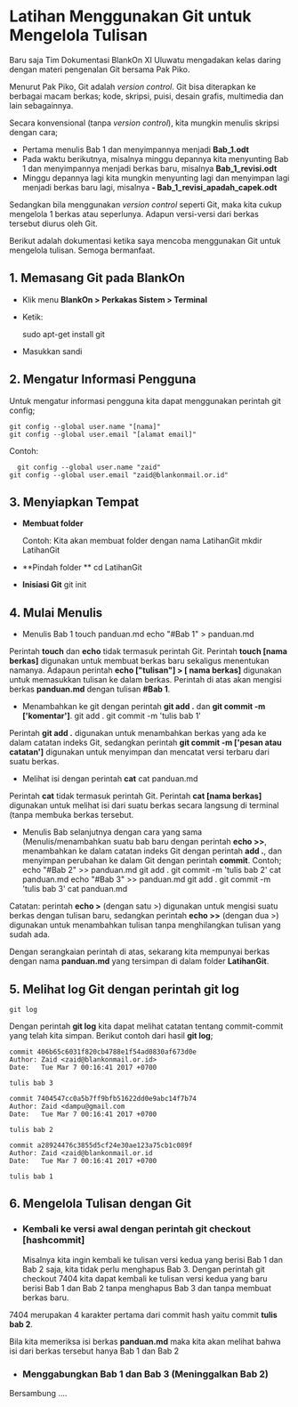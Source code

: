 # Latihan Menggunakan Git untuk Mengelola Tulisan

Baru saja Tim Dokumentasi BlankOn XI Uluwatu mengadakan kelas daring dengan materi pengenalan Git bersama Pak Piko.

Menurut Pak Piko, Git adalah _version control_. Git bisa diterapkan ke berbagai macam berkas; kode, skripsi, puisi, desain grafis, multimedia dan lain sebagainnya.

Secara konvensional (tanpa _version control_), kita mungkin menulis skripsi dengan cara;
- Pertama menulis Bab 1 dan menyimpannya menjadi **Bab_1.odt**
- Pada waktu berikutnya, misalnya minggu depannya kita menyunting Bab 1 dan menyimpannya menjadi berkas baru, misalnya **Bab_1_revisi.odt**
- Minggu depannya lagi kita mungkin menyunting lagi dan menyimpan lagi menjadi berkas baru lagi, misalnya **- Bab_1_revisi_apadah_capek.odt**

Sedangkan bila menggunakan _version control_ seperti Git, maka kita cukup mengelola 1 berkas atau seperlunya. Adapun versi-versi dari berkas tersebut diurus oleh Git.

Berikut adalah dokumentasi ketika saya mencoba menggunakan Git untuk mengelola tulisan. Semoga bermanfaat.

## 1. Memasang Git pada BlankOn
- Klik menu **BlankOn > Perkakas Sistem > Terminal**
- Ketik:

  	sudo apt-get install git
- Masukkan sandi


## 2. Mengatur Informasi Pengguna
Untuk mengatur informasi pengguna kita dapat menggunakan perintah git config;

  	git config --global user.name "[nama]"
  	git config --global user.email "[alamat email]"

Contoh:
  	
      git config --global user.name "zaid"
  	git config --global user.email "zaid@blankonmail.or.id"

## 3. Menyiapkan Tempat
- **Membuat folder**

  Contoh: Kita akan membuat folder dengan nama LatihanGit
    	mkdir LatihanGit
    
- **Pindah folder **
  	cd LatihanGit

- **Inisiasi Git**
  	git init

## 4.	Mulai Menulis
- Menulis Bab 1
  	touch panduan.md
  	echo "#Bab 1" > panduan.md

Perintah **touch** dan **echo** tidak termasuk perintah Git. Perintah **touch [nama berkas]** digunakan untuk membuat berkas baru sekaligus menentukan namanya. Adapaun perintah **echo ["tulisan"] > [ nama berkas]** digunakan untuk memasukkan tulisan ke dalam berkas. Perintah di atas akan mengisi berkas **panduan.md** dengan tulisan **#Bab 1**.
    
- Menambahkan ke git dengan perintah **git add .** dan **git commit -m ['komentar']**.
  	git add .
  	git commit -m 'tulis bab 1'


Perintah **git add .** digunakan untuk menambahkan berkas yang ada ke dalam catatan indeks Git, sedangkan perintah **git commit -m ['pesan atau catatan']** digunakan untuk menyimpan dan mencatat versi terbaru dari suatu berkas.

- Melihat isi dengan perintah **cat**
    cat panduan.md

Perintah **cat** tidak termasuk perintah Git. Perintah **cat [nama berkas]** digunakan untuk melihat isi dari suatu berkas secara langsung di terminal (tanpa membuka berkas tersebut.

- Menulis Bab selanjutnya dengan cara yang sama (Menulis/menambahkan suatu bab baru dengan perintah **echo >>**, menambahkan ke dalam catatan indeks Git dengan perintah **add .**, dan menyimpan perubahan ke dalam Git dengan perintah **commit**. Contoh;
  	echo "#Bab 2" >> panduan.md
  	git add .
  	git commit -m 'tulis bab 2'
  	cat panduan.md
  	echo "#Bab 3" >> panduan.md
  	git add .
  	git commit -m 'tulis bab 3'
  	cat panduan.md
    
Catatan: perintah **echo >** (dengan satu >) digunakan untuk mengisi suatu berkas dengan tulisan baru, sedangkan perintah **echo >>** (dengan dua >) digunakan untuk menambahkan tulisan tanpa menghilangkan tulisan yang sudah ada.
    
Dengan serangkaian perintah di atas, sekarang kita mempunyai berkas dengan nama **panduan.md** yang tersimpan di dalam folder **LatihanGit**.

## 5.	Melihat log Git dengan perintah **git log**
  	
    git log
Dengan perintah **git  log** kita dapat melihat catatan tentang commit-commit yang telah kita simpan. Berikut contoh dari hasil **git log**;
  	
    commit 406b65c6031f820cb4788e1f54ad0830af673d0e
	Author: Zaid <zaid@blankonmail.or.id>
	Date:   Tue Mar 7 00:16:41 2017 +0700

    tulis bab 3

	commit 7404547cc0a5b7ff9bfb51622dd0e9abc14f7b74
    Author: Zaid <dampu@gmail.com
    Date:   Tue Mar 7 00:16:41 2017 +0700

    tulis bab 2
    
    commit a28924476c3855d5cf24e30ae123a75cb1c089f
    Author: Zaid <zaid@blankonmail.or.id
    Date:   Tue Mar 7 00:16:41 2017 +0700

    tulis bab 1

## 6.	Mengelola Tulisan dengan Git
- ### Kembali ke versi awal dengan perintah **git checkout [hashcommit]**

	Misalnya kita ingin kembali ke tulisan versi kedua yang berisi Bab 1 dan Bab 2 saja, kita tidak perlu menghapus Bab 3. Dengan perintah
      	git checkout 7404
kita dapat kembali ke tulisan versi kedua yang baru berisi Bab 1 dan Bab 2 tanpa menghapus Bab 3 dan tanpa membuat berkas baru.

7404 merupakan 4 karakter pertama dari commit hash yaitu commit **tulis bab 2**.

Bila kita memeriksa isi berkas **panduan.md** maka kita akan melihat bahwa isi dari berkas tersebut hanya Bab 1 dan Bab 2

- ### Menggabungkan Bab 1 dan Bab 3 (Meninggalkan Bab 2)
Bersambung ....


